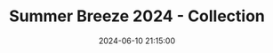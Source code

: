 ---
layout: project
title: 'Summer Breeze 2024 - Collection'
date: 2024-06-10 21:15:00
categories: Photography
tags: 
- Photoshop 
- Adobe CC
featured_image: '../img/Projects/Summer Breeze 2024/P1000424.JPG'
lead_text: "A collection of photographs taken for UChicago MAB's 2024 Summer Breeze Concert. Featuring Indigo De Souza, COIN, and NLE Choppa."
images:
    - '../img/Projects/Summer Breeze 2024/Indigo De Souza.JPG'
    - '../img/Projects/Summer Breeze 2024/Coin 2.JPG'
    - '../img/Projects/Summer Breeze 2024/Summer Breeze 2024 Cover.JPG'
    - '../img/Projects/Summer Breeze 2024/P1000016.JPG'
    - '../img/Projects/Summer Breeze 2024/P1000059.JPG'
    - '../img/Projects/Summer Breeze 2024/P1000070.JPG'
    - '../img/Projects/Summer Breeze 2024/P1000150.JPG'
    - '../img/Projects/Summer Breeze 2024/P1000175.JPG'
    - '../img/Projects/Summer Breeze 2024/P1000197.JPG'
    - '../img/Projects/Summer Breeze 2024/P1000199.JPG'
    - '../img/Projects/Summer Breeze 2024/P1000274.JPG'
    - '../img/Projects/Summer Breeze 2024/P1000275.JPG'
    - '../img/Projects/Summer Breeze 2024/P1000366.JPG'
    - '../img/Projects/Summer Breeze 2024/P1000410.JPG'
    - '../img/Projects/Summer Breeze 2024/P1000424.JPG'
    - '../img/Projects/Summer Breeze 2024/P1000476.JPG'
    - '../img/Projects/Summer Breeze 2024/P1000482.JPG'
    - '../img/Projects/Summer Breeze 2024/P1000516.JPG'
    - '../img/Projects/Summer Breeze 2024/P1000586.JPG'
    - '../img/Projects/Summer Breeze 2024/P1000698.JPG'
    - '../img/Projects/Summer Breeze 2024/P1000778.JPG'
    - '../img/Projects/Summer Breeze 2024/P1000783.JPG'
    - '../img/Projects/Summer Breeze 2024/P1000817.JPG'

artist_statement: "The Major Activities Board is a platform dedicated to bringing the best entertainment acts to the University of Chicago. Their premier event is Summer Breeze, a concert that takes place near the end of Spring Quarter and brings together major artists. The 2024 Summer Breeze concert featured Indigo De Souza, COIN, and NLE Choppa. My practice aimed to highlight the most energetic moments of the concert."

---